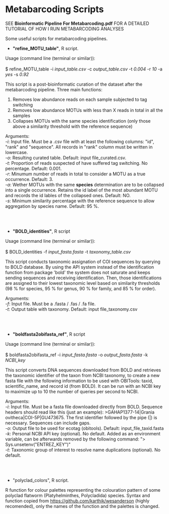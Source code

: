 # Metabarcoding Scripts

SEE __Bioinformatic Pipeline For Metabarcoding.pdf__ FOR A DETAILED TUTORIAL OF HOW I RUN METABARCODING ANALYSES


Some useful scripts for metabarcoding pipelines.

- __"refine_MOTU_table"__, R script.

Usage (command line (terminal or similar)):<br /><br />$ refine_MOTU_table -i _input_table.csv_ -c _output_table.csv_ -t _0.004_ -r _10_ -a _yes_ -s _0.92_

This script is a post-bioinformatic curation of the dataset after the metabarcoding pipeline. Three main functions:
1. Removes low abundance reads on each sample subjected to tag switching
2. Removes low abundance MOTUs with less than X reads in total in all the samples
3. Collapses MOTUs with the same species identification (only those above a similarity threshold with the reference sequence)

Arguments: <br />
 -_i_: Input file. Must be a .csv file with at least the following columns: "id", "rank" and "sequence". All records in "rank" column must be written in lowercase. <br />
 -_o_: Resulting curated table. Default: input file_curated.csv. <br />
 -_t_: Proportion of reads suspected of have suffered tag switching. No percentage. Default: 0.001. <br />
 -_r_: Minumum number of reads in total to consider a MOTU as a true occurrence. Default: 3. <br />
 -_a_: Wether MOTUs with the same __species__ determination are to be collapsed into a single occurrence. Retains the id label of the most abundant MOTU and records the id lables of the collapsed ones. Default: NO. <br />
 -_s_: Minimum similarity percentage with the reference sequence to allow aggregation by species name. Default: 95 %. <br />
 
<br /><br />
- __"BOLD_identities"__, R script

Usage (command line (terminal or similar)): <br /><br />$ BOLD_identities -f _input_fasta.fasta_ -t _taxonomy_table.csv_

This script conducts taxonomic assignation of COI sequences by querying to BOLD database. By using the API system instead of the identification function from package 'bold' the system does not saturate and keeps sending sequences and receiving identification. Then, those identifications are assigned to their lowest taxonomic level based on similarity thresholds (98 % for species, 95 % for genus, 90 % for family, and 85 % for order).

Arguments:  <br />
-_f_: Input file. Must be a .fasta / .fas / .fa file. <br />
-_t_: Output table with taxonomy. Default: input file_taxonomy.csv

<br /><br />
- __"boldfasta2obifasta_ref"__, R script

Usage (command line (terminal or similar)): <br /><br />$ boldfasta2obifasta_ref -i _input_fasta.fasta_ -o _output_fasta.fasta_ -k _NCBI_key_ 

This script converts DNA sequences downloaded from BOLD and retrieves the taxonomic identifier of the taxon from NCBI taxonomy, to create a new fasta file with the following information to be used with OBITools: taxid, scientific_name, and record id (from BOLD). It can be run with an NCBI key to maximize up to 10 the number of queries per second to NCBI.

Arguments:  <br />
-_i_: Input file. Must be a fasta file downloaded directly from BOLD. Sequence headers should read like this (just an example): >GAHAP1377-14|Grania ovitheca|COI-5P|GU473675. The first identifier followed by the pipe (|) is necessary. Sequences can include gaps. <br />
-_o_: Output file to be used for ecotag (obitools). Default: input_file_taxid.fasta <br />
-_k_: Personal NCBI API key (optional). No default. Added as an environment variable, can be afterwards removed by the following command: "> Sys.unsetenv("ENTREZ_KEY")"<br />
-_t_: Taxonomic group of interest to resolve name duplications (optional). No default.

<br /><br />
- "polyclad_colors", R script.

R function for colour palettes representing the colouration pattern of some polyclad flatworm (Platyhelminthes, Polycladida) species. Syntax and function copied from https://github.com/karthik/wesanderson (highly recomended), only the names of the function and the palettes is changed.
